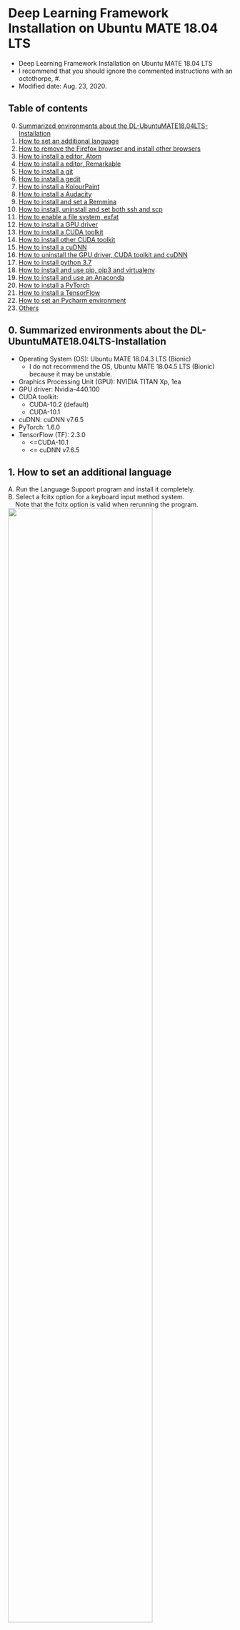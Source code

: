# Deep Learning Framework Installation on Ubuntu MATE 18.04 LTS
- Deep Learning Framework Installation on Ubuntu MATE 18.04 LTS
- I recommend that you should ignore the commented instructions with an octothorpe, #.
- Modified date: Aug. 23, 2020.

## Table of contents
0.  [Summarized environments about the DL-UbuntuMATE18.04LTS-Installation](#envs)
1.  [How to set an additional language](#language)
2.  [How to remove the Firefox browser and install other browsers](#web_browser)
3.  [How to install a editor, Atom](#Atom)
4.  [How to install a editor, Remarkable](#Remarkable)
5.  [How to install a git](#git)
6.  [How to install a gedit](#gedit)
7.  [How to install a KolourPaint](#KolourPaint)
8.  [How to install a Audacity](#Audacity)
9.  [How to install and set a Remmina](#remmina)
10.  [How to install, uninstall and set both ssh and scp](#ssh_scp)
11.  [How to enable a file system, exfat](#exfat)
12.  [How to install a GPU driver](#gpu_driver)
13.  [How to install a CUDA toolkit](#cuda_toolkit)
14.  [How to install other CUDA toolkit](#cuda_toolkit_other)
15.  [How to install a cuDNN](#cudnn)
16.  [How to uninstall the GPU driver, CUDA toolkit and cuDNN](#uninstall_CUDAs)
17. [How to install python 3.7](#python3.7)
18. [How to install and use pip, pip3 and virtualenv](#pip_virtualenv)
19. [How to install and use an Anaconda](#conda)
20. [How to install a PyTorch](#pytorch)
21. [How to install a TensorFlow](#tensorflow)
22. [How to set an Pycharm environment](#pycharm)
23. [Others](#others)


## 0. Summarized environments about the DL-UbuntuMATE18.04LTS-Installation <a name="envs"></a>
- Operating System (OS): Ubuntu MATE 18.04.3 LTS (Bionic)
    - I do not recommend the OS, Ubuntu MATE 18.04.5 LTS (Bionic) because it may be unstable.
- Graphics Processing Unit (GPU): NVIDIA TITAN Xp, 1ea
- GPU driver: Nvidia-440.100
- CUDA toolkit:
    - CUDA-10.2 (default)
    - CUDA-10.1
- cuDNN: cuDNN v7.6.5
- PyTorch: 1.6.0
- TensorFlow (TF): 2.3.0
    - <=CUDA-10.1
    - <= cuDNN v7.6.5


## 1. How to set an additional language <a name="language"></a>
A. Run the Language Support program and install it completely.<br />
B. Select a fcitx option for a keyboard input method system.<br />
&nbsp; &nbsp; Note that the fcitx option is valid when rerunning the program.<br /> 
<img src="https://github.com/vujadeyoon/DL-UbuntuMATE18.04LTS-Installation/blob/master/Figures/1_Language/1.png" width="80%"/><br />
C. Logout and login<br />
D. Click the configure tab of a keyboard icon in the upper right corner of the desktop.<br />
E. Add input method (e.g. Hangul).<br />
<img src="https://github.com/vujadeyoon/DL-UbuntuMATE18.04LTS-Installation/blob/master/Figures/1_Language/2.png" width="80%"/><br />
F. Set an input method configuration.<br />
<img src="https://github.com/vujadeyoon/DL-UbuntuMATE18.04LTS-Installation/blob/master/Figures/1_Language/3.png" width="80%"/><br />


## 2. How to remove the Firefox browser and install other browsers <a name="web_browser"></a>
A. Reference to the website,
<a href="https://www.opera.com" title="Opera">
Opera
</a>,
<a href="https://www.google.com/chrome">
Google Chrome
</a>.<br />
B. Remove the Firefox browser.<br />
```bash
usrname@hostname:~/curr_path$ sudo apt-get remove --purge firefox
```
C. Install the Opera and Google Chrome browsers using the package installers after downloading them.<br />
D. Install the Opera addons such as Nimbus Screen Capture and Google Translate.<br />
E. Use the function key F11 when not moving the browsers.<br />


## 3. How to install a editor, Atom <a name="Atom"></a>
A. Reference to the website,
<a href="https://atom.io" title="Atom">
Atom
</a>.<br />
B. Install the Atom using a package installer after downloading it.<br />


## 4. How to install a editor, Remarkable <a name="Remarkable"></a>
A. Reference to the website,
<a href="https://remarkableapp.github.io" title="Remarkable">
Remarkable
</a>.<br />
B. Install the Remarkable using a package installer after downloading it.<br />


## 5. How to install a git <a name="git"></a>
A. Install the gedit.<br />
```bash
usrname@hostname:~/curr_path$ sudo apt-get install git
```


## 6. How to install a gedit <a name="gedit"></a>
A. Install the gedit.<br />
```bash
usrname@hostname:~/curr_path$ sudo apt-get install gedit
```


## 7. How to install a KolourPaint <a name="Kolourpaint"></a>
A. Install the KolourPaint.<br />
```bash
usrname@hostname:~/curr_path$ sudo apt-get install kolourpaint4
```


## 8. How to install a Audacity <a name="Audacity"></a>
A. Install the Audacity.<br />
```bash
usrname@hostname:~/curr_path$ sudo apt-get install audacity
```


## 9. How to install and set a Remmina <a name="remmina"></a>
A. Reference to the website,
<a href="https://remmina.org" title="Remmina">
Remmina
</a>.<br />

B. Install the Remmina.<br />
```bash
usrname@hostname:~/curr_path$ sudo snap install remmina
```

C. Set the Remmina remote desktope preference.<br />
<img src="https://github.com/vujadeyoon/DL-UbuntuMATE18.04LTS-Installation/blob/master/Figures/4_Remmina/1.png" width="80%"/><br />


## 10. How to install, uninstall and set both ssh and scp <a name="ssh_scp"></a>
A. Install the ssh-server.<br />
```bash
usrname@hostname:~/curr_path$ sudo apt-get install openssh-server
```

B. Uninstall the ssh-server.<br />
```bash
usrname@hostname:~/curr_path$ sudo apt-get remove --purge openssh-server
```


## 11. How to enable a file system, exfat <a name="exfat"></a>
A. Enable the exfat file system.<br />
```bash
usrname@hostname:~/curr_path$ sudo apt-get install exfat-utils exfat-fuse
```


## 12. How to install a GPU driver <a name="gpu_driver"></a>
A. Check a NVIDIA driver version with reference to the website,
<a href="https://www.nvidia.com/Download/Find.aspx" title="NVIDIA driver">
NVIDIA driver
</a>.<br />
<img src="https://github.com/vujadeyoon/DL-UbuntuMATE18.04LTS-Installation/blob/master/Figures/7_GPU_driver/1.png" width="80%"/><br />

B. Install the NVIDIA driver which user selects.<br />
```bash
usrname@hostname:~/curr_path$ sudo add-apt-repository ppa:graphics-drivers/ppa
usrname@hostname:~/curr_path$ sudo apt-get update
usrname@hostname:~/curr_path$ sudo apt-get install nvidia-driver-440
usrname@hostname:~/curr_path$ sudo reboot
```

C. Check the installed NVIDIA driver version.<br />
```bash
usrname@hostname:~/curr_path$ nvidia-smi
```
```bash
    Sat Aug 22 21:44:52 2020
    +-----------------------------------------------------------------------------+
    | NVIDIA-SMI 440.100      Driver Version: 440.100      CUDA Version: 10.2     |
    |-------------------------------+----------------------+----------------------+
    | GPU  Name        Persistence-M| Bus-Id        Disp.A | Volatile Uncorr. ECC |
    | Fan  Temp  Perf  Pwr:Usage/Cap|         Memory-Usage | GPU-Util  Compute M. |
    |===============================+======================+======================|
    |   0  TITAN Xp            Off  | 00000000:01:00.0  On |                  N/A |
    | 28%   46C    P8    14W / 250W |    205MiB / 12192MiB |      0%      Default |
    +-------------------------------+----------------------+----------------------+
                                                                               
    +-----------------------------------------------------------------------------+
    | Processes:                                                       GPU Memory |
    |  GPU       PID   Type   Process name                             Usage      |
    |=============================================================================|
    |    0      1088      G   /usr/lib/xorg/Xorg                           205MiB |
    +-----------------------------------------------------------------------------+
```


## 13. How to install a CUDA toolkit <a name="cuda_toolkit"></a>
A. Download a CUDA toolkit with reference to the websites,
<a href="https://developer.nvidia.com/cuda-downloads" title="CUDA toolkit">
CUDA toolkit
</a>
and
<a href="https://developer.nvidia.com/cuda-toolkit-archive" title="CUDA toolkit archive">
CUDA toolkit archive
</a>.<br />
&nbsp; &nbsp; Additional reference to the website, 
<a href="https://docs.nvidia.com/cuda/cuda-installation-guide-linux/index.html#abstract" title="NVIDIA CUDA Installation Guide for Linux">
NVIDIA CUDA Installation Guide for Linux
</a>.<br />
<img src="https://github.com/vujadeyoon/DL-UbuntuMATE18.04LTS-Installation/blob/master/Figures/8_CUDA_toolkit/10.1.png" width="80%"/><br />

B. Install the CUDA toolkit which user selects.<br />
```bash
usrname@hostname:~/curr_path$ sudo chmod +x cuda_10.2.89_440.33.01_linux.run
usrname@hostname:~/curr_path$ sudo ./cuda_10.2.89_440.33.01_linux.run --override
```
```bash
    # Ignore the below warning and just select a option, Continue.
    ┌──────────────────────────────────────────────────────────────────────────────┐
    │ Existing package manager installation of the driver found. It is strongly    │
    │ recommended that you remove this before continuing.                          │
    │ Abort                                                                        │
    │ (Continue)                                                                   │
    │                                                                              │
    │                                                                              │
    │                                                                              │
    │                                                                              │
    │                                                                              │
    │                                                                              │
    │                                                                              │
    │                                                                              │
    │                                                                              │
    │                                                                              │
    │                                                                              │
    │                                                                              │
    │                                                                              │
    │                                                                              │
    │                                                                              │
    │                                                                              │
    │                                                                              │
    │                                                                              │
    │ Up/Down: Move | 'Enter': Select                                              │
    └──────────────────────────────────────────────────────────────────────────────┘

    ┌──────────────────────────────────────────────────────────────────────────────┐
    │  End User License Agreement                                                  │
    │  --------------------------                                                  │
    │                                                                              │
    │                                                                              │
    │  Preface                                                                     │
    │  -------                                                                     │
    │                                                                              │
    │  The Software License Agreement in Chapter 1 and the Supplement              │
    │  in Chapter 2 contain license terms and conditions that govern               │
    │  the use of NVIDIA software. By accepting this agreement, you                │
    │  agree to comply with all the terms and conditions applicable                │
    │  to the product(s) included herein.                                          │
    │                                                                              │
    │                                                                              │
    │  NVIDIA Driver                                                               │
    │                                                                              │
    │                                                                              │
    │  Description                                                                 │
    │                                                                              │
    │  This package contains the operating system driver and                       │
    │──────────────────────────────────────────────────────────────────────────────│
    │ Do you accept the above EULA? (accept/decline/quit):                         │
    │ (accept)                                                                     │
    └──────────────────────────────────────────────────────────────────────────────┘
    
    ┌──────────────────────────────────────────────────────────────────────────────┐
    │ CUDA Installer                                                               │ 
    │ - [ ] Driver                                                                 │
    │      [ ] 440.33.01                                                              │
    │ - [X] CUDA Toolkit 10.2                                                      │
    │    + [X] CUDA Tools 10.2                                                     │
    │    + [X] CUDA Libraries 10.2                                                 │
    │    + [X] CUDA Compiler 10.2                                                  │
    │      [X] CUDA Misc Headers 10.2                                              │
    │   [ ] CUDA Samples 10.2                                                      │
    │   [ ] CUDA Demo Suite 10.2                                                   │
    │   [ ] CUDA Documentation 10.2                                                │
    │   Install                                                                    │
    │   Options                                                                    │
    │                                                                              │
    │                                                                              │
    │                                                                              │
    │                                                                              │
    │                                                                              │
    │                                                                              │
    │                                                                              │
    │                                                                              │
    │                                                                              │
    │ Up/Down: Move | Left/Right: Expand | 'Enter': Select | 'A': Advanced options │
    └──────────────────────────────────────────────────────────────────────────────┘
```

C. Ignore the below warning about incompleted installation.<br /> 
```bash
    ===========
    = Summary =
    ===========

    Driver:   Not Selected
    Toolkit:  Installed in /usr/local/cuda-10.2/
    Samples:  Not Selected

    Please make sure that
     -   PATH includes /usr/local/cuda-10.2/bin
     -   LD_LIBRARY_PATH includes /usr/local/cuda-10.2/lib64, or, add /usr/local/cuda-10.2/lib64 to /etc/ld.so.conf and run ldconfig as root

    To uninstall the CUDA Toolkit, run cuda-uninstaller in /usr/local/cuda-10.2/bin

    Please see CUDA_Installation_Guide_Linux.pdf in /usr/local/cuda-10.2/doc/pdf for detailed information on setting up CUDA.
    ***WARNING: Incomplete installation! This installation did not install the CUDA Driver. A driver of version at least 440.00 is required for CUDA 10.2 functionality to work.
    To install the driver using this installer, run the following command, replacing <CudaInstaller> with the name of this run file:
        sudo <CudaInstaller>.run --silent --driver

    Logfile is /var/log/cuda-installer.log
```

D. Make sure that CUDA path and LD_LIBRARY_PATH.<br />
```bash
usrname@hostname:~/curr_path$ echo -e "\n## CUDA and cuDNN paths"  >> ~/.bashrc
usrname@hostname:~/curr_path$ echo 'export PATH=/usr/local/cuda-10.2/bin${PATH:+:${PATH}}' >> ~/.bashrc
usrname@hostname:~/curr_path$ echo 'export LD_LIBRARY_PATH=/usr/local/cuda-10.2/lib64${LD_LIBRARY_PATH:+:${LD_LIBRARY_PATH}}' >> ~/.bashrc
usrname@hostname:~/curr_path$ source ~/.bashrc
usrname@hostname:~/curr_path$ sudo reboot
```

E. Check the installed CUDA toolkit version.<br />
```bash
usrname@hostname:~/curr_path$ nvcc --version
```
```bash
    nvcc: NVIDIA (R) Cuda compiler driver
    Copyright (c) 2005-2019 NVIDIA Corporation
    Built on Wed_Oct_23_19:24:38_PDT_2019
    Cuda compilation tools, release 10.2, V10.2.89
```
```bash
usrname@hostname:~/curr_path$ which nvcc
```
```bash
    /usr/local/cuda-10.2/bin/nvcc
```


## 14. How to install other CUDA toolkit <a name="cuda_toolkit_other"></a>
A. This is for cases where you need to use a different CUDA toolkit (e.g. cuda-10.1).<br />
B. Install the CUDA toolkit which user selects.<br />
```bash
usrname@hostname:~/curr_path$ sudo chmod +x cuda_10.1.105_418.39_linux.run
usrname@hostname:~/curr_path$ sudo ./cuda_10.1.105_418.39_linux.run --override
```
```bash
    ┌──────────────────────────────────────────────────────────────────────────────┐
    │  End User License Agreement                                                  │
    │  --------------------------                                                  │
    │                                                                              │
    │                                                                              │
    │  Preface                                                                     │
    │  -------                                                                     │
    │                                                                              │
    │  The Software License Agreement in Chapter 1 and the Supplement              │
    │  in Chapter 2 contain license terms and conditions that govern               │
    │  the use of NVIDIA software. By accepting this agreement, you                │
    │  agree to comply with all the terms and conditions applicable                │
    │  to the product(s) included herein.                                          │
    │                                                                              │
    │                                                                              │
    │  NVIDIA Driver                                                               │
    │                                                                              │
    │                                                                              │
    │  Description                                                                 │
    │                                                                              │
    │  This package contains the operating system driver and                       │
    │──────────────────────────────────────────────────────────────────────────────│
    │ Do you accept the above EULA? (accept/decline/quit):                         │
    │ (accept)                                                                     │
    └──────────────────────────────────────────────────────────────────────────────┘
   
    ┌──────────────────────────────────────────────────────────────────────────────┐
    │ CUDA Installer                                                               │ 
    │ - [ ] Driver                                                                 │
    │      [ ] 418.39                                                              │
    │ - [X] CUDA Toolkit 10.1                                                      │
    │    + [X] CUDA Tools 10.1                                                     │
    │    + [X] CUDA Libraries 10.1                                                 │
    │    + [X] CUDA Compiler 10.1                                                  │
    │      [X] CUDA Misc Headers 10.1                                              │
    │   [ ] CUDA Samples 10.1                                                      │
    │   [ ] CUDA Demo Suite 10.1                                                   │
    │   [ ] CUDA Documentation 10.1                                                │
    │   Install                                                                    │
    │   Options                                                                    │
    │                                                                              │
    │                                                                              │
    │                                                                              │
    │                                                                              │
    │                                                                              │
    │                                                                              │
    │                                                                              │
    │                                                                              │
    │                                                                              │
    │ Up/Down: Move | Left/Right: Expand | 'Enter': Select | 'A': Advanced options │
    └──────────────────────────────────────────────────────────────────────────────┘
    
    # Select a option, No.
    ┌──────────────────────────────────────────────────────────────────────────────┐
    │ A symlink already exists at /usr/local/cuda. Update to this installation?    │
    │ Yes                                                                          │
    │ (No)                                                                         │
    │                                                                              │
    │                                                                              │
    │                                                                              │
    │                                                                              │
    │                                                                              │
    │                                                                              │
    │                                                                              │
    │                                                                              │
    │                                                                              │
    │                                                                              │
    │                                                                              │
    │                                                                              │
    │                                                                              │
    │                                                                              │
    │                                                                              │
    │                                                                              │
    │                                                                              │
    │                                                                              │
    │                                                                              │
    │ Up/Down: Move | 'Enter': Select                                              │
    └──────────────────────────────────────────────────────────────────────────────┘
    
```

C. Ignore the below warning about incompleted installation.<br /> 
```bash
    ===========
    = Summary =
    ===========

    Driver:   Not Selected
    Toolkit:  Installed in /usr/local/cuda-10.1/
    Samples:  Not Selected

    Please make sure that
     -   PATH includes /usr/local/cuda-10.1/bin
     -   LD_LIBRARY_PATH includes /usr/local/cuda-10.1/lib64, or, add /usr/local/cuda-10.1/lib64 to /etc/ld.so.conf and run ldconfig as root

    To uninstall the CUDA Toolkit, run cuda-uninstaller in /usr/local/cuda-10.1/bin

    Please see CUDA_Installation_Guide_Linux.pdf in /usr/local/cuda-10.1/doc/pdf for detailed information on setting up CUDA.
    ***WARNING: Incomplete installation! This installation did not install the CUDA Driver. A driver of version at least 418.00 is required for CUDA 10.1 functionality to work.
    To install the driver using this installer, run the following command, replacing <CudaInstaller> with the name of this run file:
        sudo <CudaInstaller>.run --silent --driver

    Logfile is /var/log/cuda-installer.log
```


## 15. How to install a cuDNN <a name="cudnn"></a>
A. Download a cuDNN (e.g. cuDNN v7.6.5 Library for Linux) with reference to the websites,
<a href="https://developer.nvidia.com/rdp/cudnn-download" title="cuDNN">
cuDNN
</a>, 
<a href="https://developer.nvidia.com/rdp/cudnn-archive" title="cuDNN archive">
cuDNN archive
</a>.<br />
<img src="https://github.com/vujadeyoon/DL-UbuntuMATE18.04LTS-Installation/blob/master/Figures/9_cuDNN/7.6.5.png" width="80%"/><br />

B. Install the downloaded cuDNN.<br />
```bash
usrname@hostname:~/curr_path$ tar xzvf cudnn-10.2-linux-x64-v7.6.5.32.tgz
usrname@hostname:~/curr_path$ sudo cp cuda/lib64/* /usr/local/cuda-10.2/lib64/
usrname@hostname:~/curr_path$ sudo cp cuda/include/* /usr/local/cuda-10.2/include/
usrname@hostname:~/curr_path$ sudo chmod a+r /usr/local/cuda-10.2/lib64/libcudnn*
usrname@hostname:~/curr_path$ sudo chmod a+r /usr/local/cuda-10.2/include/cudnn.h
```

C. Check the installed cuDNN version.<br />
```bash
usrname@hostname:~/curr_path$ cat /usr/local/cuda/include/cudnn.h | grep CUDNN_MAJOR -A 2
```
```bash
    #define CUDNN_MAJOR 7
    #define CUDNN_MINOR 6
    #define CUDNN_PATCHLEVEL 5
    --
    #define CUDNN_VERSION (CUDNN_MAJOR * 1000 + CUDNN_MINOR * 100 + CUDNN_PATCHLEVEL)

    #include "driver_types.h"
```

D. Install the NVIDIA CUDA profiler tools interface.<br />
```bash
usrname@hostname:~/curr_path$ sudo apt-get install libcupti-dev
```


## 16. How to uninstall the GPU driver, CUDA toolkit and cuDNN <a name="uninstall_CUDAs"></a>
A. uninstall the GPU driver, CUDA toolkit (e.g. cuda-10.2) and cuDNN.<br />
```bash
usrname@hostname:~/curr_path$ sudo /usr/local/cuda-10.2/bin/cuda-uninstaller
usrname@hostname:~/curr_path$ sudo apt-get remove --purge -y 'cuda*'
usrname@hostname:~/curr_path$ sudo apt-get remove --purge -y 'nvidia*'
usrname@hostname:~/curr_path$ sudo apt-get autoremove --purge cuda
usrname@hostname:~/curr_path$ sudo rm -rf /usr/local/cuda*
```


## 17. How to install python 3.7 <a name="python3.7"></a>
A. Install the python3.7.<br />
```bash
usrname@hostname:~/curr_path$ sudo apt-get update
usrname@hostname:~/curr_path$ sudo apt-get install software-properties-common
usrname@hostname:~/curr_path$ sudo add-apt-repository ppa:deadsnakes/ppa
usrname@hostname:~/curr_path$ (ENTER)
usrname@hostname:~/curr_path$ sudo apt-get install python3.7
```

B. Check the installed python3.7 version.<br />
```bash
usrname@hostname:~/curr_path$ python3.7 --version
```
```bash
    Python 3.7.9
```
```bash
usrname@hostname:~/curr_path$ python3.7
```
```bash
    Python 3.7.9 (default, Aug 18 2020, 06:22:45) 
    [GCC 7.5.0] on linux
    Type "help", "copyright", "credits" or "license" for more information.

```


## 18. How to install and use pip, pip3 and virtualenv <a name="pip_virtualenv"></a>
A. Check the pip, pip3 and virtualenv usages with reference to the websites,
<a href="https://pip.pypa.io/en/stable/" title="Pip3">
pip3
</a>,
<a href="https://virtualenv.pypa.io/en/latest/" title="Virtualenv1">
virtualenv1
</a>
and
<a href="https://packaging.python.org/guides/installing-using-pip-and-virtualenv/" title="Virtualenv2">
virtualenv2
</a>.<br />

B. Install the pip and pip3.<br />
```bash
usrname@hostname:~/curr_path$ sudo apt-get install python-pip
usrname@hostname:~/curr_path$ sudo apt-get install python3-pip
```

C. Check the installed pip and pip3 version.<br />
```bash
usrname@hostname:~/curr_path$ pip --version
```
```bash
    pip 9.0.1 from /usr/lib/python2.7/dist-packages (python 2.7)
```
```bash
usrname@hostname:~/curr_path$ pip3 --version
```
```bash
    pip 9.0.1 from /usr/lib/python3/dist-packages (python 3.6)
```

D. Install the virtualenv.<br />
```bash
# usrname@hostname:~/curr_path$ pip3 install virtualenv # This command causes a permission issue on the Ubuntu 18.04.
# You must install the virtualenv as root whose version is 16.7.9 using the pip, not the pip3. Other versions may be unstable.
usrname@hostname:~/curr_path$ sudo pip install virtualenv==16.7.9
```
```bash
    Installing collected packages: virtualenv
    Successfully installed virtualenv-16.7.9
```

E. Check the installed version.<br />
```bash
usrname@hostname:~/curr_path$ virtualenv --version
```
```bash
    16.7.9
```

F. Create a virtualenv for python 3.7 with pip3.<br />
&nbsp; &nbsp; The root directory for the virtualenv: /home/usrname/pip3_virtualenv<br />
&nbsp; &nbsp; The name of new virtualenv to be created: virenv_dl<br />
```
usrname@hostname:~/curr_path$ mkdir -p /home/usrname/pip3_virtualenv/virenv_dl
usrname@hostname:~/curr_path$ virtualenv /home/usrname/pip3_virtualenv/virenv_dl --python=python3.7
```

G. Check the virtualenv.<br />
&nbsp; &nbsp; The root directory for the virtualenv: /home/usrname/pip3_virtualenv<br />
```bash
usrname@hostname:~/curr_path$ ls /home/usrname/pip3_virtualenv/
```

H. Activate a virtualenv.<br />
&nbsp; &nbsp; The root directory for the virtualenv: /home/usrname/pip3_virtualenv<br />
&nbsp; &nbsp; The name of virtualenv to be activated: virenv_dl<br />
```bash
usrname@hostname:~/curr_path$ source /home/usrname/pip3_virtualenv/virenv_dl/bin/activate
```

I. Deactivate a virtualenv.<br />
&nbsp; &nbsp; The name of virtualenv to be deactivated: virenv_dl<br />
```bash
(virenv_dl) usrname@hostname:~/curr_path$ deactivate
```

J. Remove a virtualenv.<br />
&nbsp; &nbsp; The root directory for the virtualenv: /home/usrname/pip3_virtualenv<br />
&nbsp; &nbsp; The name of virtualenv to be removed: virenv_dl<br />
```bash
(virenv_dl) usrname@hostname:~/curr_path$ deactivate
usrname@hostname:~/curr_path$ rm -rf /home/usrname/pip3_virtualenv/virenv_dl
```

K. Export a pip3 package list.<br />
&nbsp; &nbsp; The name of activated virtualenv: virenv_dl<br />
```bash
(virenv_dl) usrname@hostname:~/curr_path$ pip3 freeze > requirements.txt
```

L. Install packages from the exported pip3 package list.<br />
&nbsp; &nbsp; The name of activated virtualenv: virenv_new<br />
```bash
(virenv_new) usrname@hostname:~/curr_path$ pip3 install -r requirements.txt
```


## 19. How to install and use an Anaconda <a name="conda"></a>
A. Download an Anaconda with reference to the website,
<a href="https://www.anaconda.com/download/#linux" title="Anaconda">
Anaconda
</a>.<br />

B. Install the downloaded Anaconda.<br />
```bash
usrname@hostname:~/curr_path$ bash Anaconda3-2019.10-Linux-x86_64.sh
```
```bash
    Do you accept the license terms? [yes|no]
    [no] >>> (yes)
    Anaconda3 will now be installed into this location:
    /home/usrname/anaconda3
    [/home/usrname/anaconda3] >>> (ENTER)
    Do you wish the installer to initialize Anaconda3 by running conda init? [yes|no]
    [no] >>> (no)
```
```bash
usrname@hostname:~/curr_path$ source ~/.bashrc
```
* Please note that the official Anaconda installation guide recommends that the installer initialize the Anaconda3 by running conda init while installing it. However, I recommend that you type no for the last question in installation process, because the command, conda init, modifies the file, ~/.bashrc, then a terminal always activates a base conda virtual envrionment as below.
```bash
(base) usrname@hostname:~/curr_path$
```
* It enables the terminal to call any conda command easliy, but the automatically activated conda virtual envrionment, base, is redundant if you use the virtualenv that I mentioned in the section 11.
* Thus, after installing the Anaconda3 without initializing the conda, you should activate the conda virtual environment, base to use conda virtual environment correctly as below.
```bash
usrname@hostname:~/curr_path$ source /home/usrname/anaconda3/bin/activate
(base) usrname@hostname:~/curr_path$ 
```
* If you want to initialize the conda after installing it without initializing process, you run a command, conda init, after activating the base conda virtual environment. It can modify the file, ~/.bashrc. Please refer to below information. 
```bash
(base) usrname@hostname:~/curr_path$ conda init
```
```bash
(base) usrname@hostname:~/curr_path$ cat ~/.bashrc
# >>> conda initialize >>>
# !! Contents within this block are managed by 'conda init' !!
__conda_setup="$('/home/usrname/anaconda3/bin/conda' 'shell.bash' 'hook' 2> /dev/null)"
if [ $? -eq 0 ]; then
    eval "$__conda_setup"
else
    if [ -f "/home/usrname/anaconda3/etc/profile.d/conda.sh" ]; then
        . "/home/usrname/anaconda3/etc/profile.d/conda.sh"
    else
        export PATH="/home/usrname/anaconda3/bin:$PATH"
    fi
fi
unset __conda_setup
# <<< conda initialize <<<
```
<details>
    <summary>C. (Option) Update the Anaconda.</summary>
    
    (base) usrname@hostname:~/curr_path$ conda update conda
    
        The following packages will be UPDATED:
        Proceed ([y]/n)? (y)
        
</details>


D. Uninstall the Anaconda.<br />
```bash
usrname@hostname:~/curr_path$ rm -rf ~/anaconda3
```

E. Check the installed conda version.<br />
```bash
(base) usrname@hostname:~/curr_path$ conda --version
```
```bash
    conda 4.7.12
```

F. Check the conda envrionments.<br />
```bash
(base) usrname@hostname:~/curr_path$ conda info --envs
```
```bash
    # conda environments:
    #
    base                  *  /home/usrname/anaconda3
    
```

G. Create a conda virtual environments for python 3.7 with conda.<br />
&nbsp; &nbsp; The name of new conda virtual environment to be created: conda_dl<br />
```
(base) usrname@hostname:~/curr_path$ conda create --name conda_dl python=3.7
```

H. Clone a conda virtual environment.<br />
&nbsp; &nbsp; The name of new conda virtual environment to be cloned: conda_pytorch<br />
&nbsp; &nbsp; The name of existed conda virtual environment: conda_dl<br />
```bash
(base) usrname@hostname:~/curr_path$ conda create --name conda_pytorch --clone conda_dl
```

I. Activate a conda virtual environment.<br />
&nbsp; &nbsp; The name of conda virtual environment to be activated: conda_pytorch<br />
```bash
(base) usrname@hostname:~/curr_path$ conda activate conda_pytorch
```

J. Deactivate a conda virtual environment.<br />
&nbsp; &nbsp; The name of conda virtual environment to be deactivated: conda_pytorch<br />
```bash
(conda_pytorch) usrname@hostname:~/curr_path$ conda deactivate
```

K. Remove a conda virtual environment.<br />
&nbsp; &nbsp; The name of conda virtual environment to be removed: conda_dl<br />
```bash
(base) usrname@hostname:~/curr_path$ conda remove --name conda_dl --all
```

L. Export a conda package list.<br />
&nbsp; &nbsp; The name of activated conda virtual environment: conda_pytorch<br />
```bash
(conda_pytorch) usrname@hostname:~/curr_path$ conda list -e > requirements.txt
```

M. Install packages from the exported conda package list.<br />
&nbsp; &nbsp; The name of activated conda virtual environment: conda_new<br />
```bash
(conda_new) usrname@hostname:~/curr_path$ conda install --yes --file requirements.txt # does not automatically install all the dependencies
```
```bash
(conda_new) usrname@hostname:~/curr_path$ while read requirement; do conda install --yes $requirement; done < requirements.txt # automatically install all the dependencies
```

N. Export a conda virtual envrionment.<br />
&nbsp; &nbsp; The name of conda virtual environment to be exported: conda_pytorch<br />
&nbsp; &nbsp; The name of exported file: exported_env.yml<br />
```bash
(base) usrname@hostname:~/curr_path$ conda conda_pytorch export > exported_env.yml
```

O. Create a conda virtual environment with the exported conda virtual environment.<br />
&nbsp; &nbsp; The name of new conda virtual environment to be created: conda_new<br />
&nbsp; &nbsp; The name of exported file: exported_env.yml<br />
```bash
(base) usrname@hostname:~/curr_path$ conda conda_new create -f exported_env.yml
```


## 20. How to install a PyTorch <a name="pytorch"></a>
A. Check a PyTorch version with reference to the website,
<a href="https://pytorch.org" title="PyTorch">
PyTorch
</a>.<br />

B. Install the PyTorch where user want to install it.<br />
&nbsp; &nbsp; The name of virtualenv where user want to install the PyTorch: virenv_pytorch<br />
```bash
usrname@hostname:~/curr_path$ source /home/usrname/pip3_virtualenv/virenv_pytorch/bin/activate
(virenv_pytorch) usrname@hostname:~/curr_path$ pip3 install torch torchvision
```

C. Make sure the PyTorch is installed correctly. <br />
```bash
(virenv_pytorch) usrname@hostname:~/curr_path$ python3
Python 3.7.9 (default, Aug 18 2020, 06:22:45)
[GCC 7.5.0] on linux
Type "help", "copyright", "credits" or "license" for more information.
```
```python
>>> import torch
>>> torch.__version__
'1.6.0'
>>> torch.cuda.is_available()
True
>>> torch.cuda.device_count()
1
>>> torch.cuda.get_device_name(0)
'TITAN Xp'
>>> device = torch.device('cuda')
>>> print(str(device))
'cuda'
>>> a = torch.rand(5)
>>> b = a.to(device)
>>> c = a.to('cuda:0')
>>> print(a)
tensor([0.4732, 0.1292, 0.7363, 0.6000, 0.2162])
>>> print(b)
tensor([0.4732, 0.1292, 0.7363, 0.6000, 0.2162], device='cuda:0')
>>> print(c)
tensor([0.4732, 0.1292, 0.7363, 0.6000, 0.2162], device='cuda:0')
```


## 21. How to install a TensorFlow <a name="tensorflow"></a>
A. Check a TensorFlow version with reference to the website,
<a href="https://www.tensorflow.org" title="TensorFlow">
TensorFlow
</a>.<br />

B. Register environmental variables temporarily (e.g. CUDA path and LD_LIBRARY_PATH) because the TF2.3 supports CUDA toolkit 10.1, not CUDA toolkit 10.2.<br />
```bash
usrname@hostname:~/curr_path$ export PATH=/usr/local/cuda-10.1/bin${PATH:+:${PATH}}
usrname@hostname:~/curr_path$ export LD_LIBRARY_PATH=/usr/local/cuda-10.1/lib64${LD_LIBRARY_PATH:+:${LD_LIBRARY_PATH}}
```

C. Install the TensorFlow where user want to install it.<br />
&nbsp; &nbsp; The name of virtualenv where user want to install the TensorFlow: virenv_tf<br />
```bash
usrname@hostname:~/curr_path$ source /home/usrname/pip3_virtualenv/virenv_tf/bin/activate
(virenv_tf) usrname@hostname:~/curr_path$ pip3 install tensorflow
(virenv_tf) usrname@hostname:~/curr_path$ pip3 install tensorflow-gpu
# The final version of TensorFlow 1.x:
# (virenv_tf) usrname@hostname:~/curr_path$ pip3 install tensorflow==1.15
# (virenv_tf) usrname@hostname:~/curr_path$ pip3 install tensorflow-gpu==1.15
```

D. Make sure the TensorFlow is installed correctly. <br />
```bash
(virenv_tf) usrname@hostname:~/curr_path$ python3
Python 3.7.9 (default, Aug 18 2020, 06:22:45)
[GCC 7.5.0] on linux
Type "help", "copyright", "credits" or "license" for more information.
```
```python
>>> import tensorflow as tf
2020-08-22 23:17:27.798905: I tensorflow/stream_executor/platform/default/dso_loader.cc:48] Successfully opened dynamic library libcudart.so.10.1
>>> tf.__version__
'2.3.0'
>>> tf.test.is_gpu_available()
WARNING:tensorflow:From <stdin>:1: is_gpu_available ~ GPU (device: 0, name: TITAN Xp, pci bus id: 0000:01:00.0, compute capability: 6.1)
True
>>> tf.debugging.set_log_device_placement(True)
>>> a = tf.constant([[1.0, 2.0, 3.0], [4.0, 5.0, 6.0]])
>>> b = tf.constant([[1.0, 2.0], [3.0, 4.0], [5.0, 6.0]])
>>> c = tf.matmul(a, b)
2020-08-22 23:18:26.180782: I tensorflow/stream_executor/platform/default/dso_loader.cc:48] Successfully opened dynamic library libcublas.so.10
2020-08-22 23:18:26.878503: I tensorflow/core/common_runtime/eager/execute.cc:611] Executing op MatMul in device /job:localhost/replica:0/task:0/device:GPU:0
>>> print(c)
tf.Tensor(
[[22. 28.]
 [49. 64.]], shape=(2, 2), dtype=float32)
```

E. Unregister the registered temporal environmental variables (e.g. CUDA path and LD_LIBRARY_PATH).<br />
```bash
usrname@hostname:~/curr_path$ unset PATH
usrname@hostname:~/curr_path$ unset LD_LIBRARY_PATH
```


## 22. How to set a Pycharm environment <a name="pycharm"></a>
A. Download a Pycharm which is a kind of Python IDEs with reference to the website,
<a href="https://www.jetbrains.com/pycharm/download/#section=linux" title="Pycharm">
Pycharm
</a>.<br />

B. Install the Pycharm.<br />
```bash
usrname@hostname:~/curr_path$ tar xzvf pycharm-community-2018.3.2.tar.gz
usrname@hostname:~/curr_path$ mv pycharm-community-2018.3.2/ ~/
```
I suggest that some options should be selected as follows:
- Complete Installation: Check the option, "Do not import settings".
- Customize PyCharm - Create Launcher Script: Do not check the option.

C. Execute the Pycharm.
```bash
usrname@hostname:~/curr_path$ ~/pycharm-community-2018.3.2/pycharm.sh
```

D. Create a new project with existing interpreter which is in a specific conda environment (e.g. conda_dl).<br />
<img src="https://github.com/vujadeyoon/DL-UbuntuMATE18.04LTS-Installation/blob/master/Figures/13_Pycharm/1.png" width="80%"/><br />

E. How to set a project interpreter.<br />
<img src="https://github.com/vujadeyoon/DL-UbuntuMATE18.04LTS-Installation/blob/master/Figures/13_Pycharm/2.png" width="80%"/><br />


## 23. Others <a name="others"></a>
A. How to fix NTFS disk write-protect.<br />
```bash
usrname@hostname:~/curr_path$ sudo ntfsfix /dev/sdb1
```
B. How to install citrix.<br />
- Download and install the citrix recevier (e.g. Citrix Receiver 13.10 for Linux) for Debian Packages (i.e. Full Packages (Self-Service Support)).
- Then copy some certification files to the Citrix directory.
```bash
usrname@hostname:~/curr_path$ sudo cp -r /etc/ssl/certs/* /opt/Citrix/ICAClient/keystore/cacerts/
```
